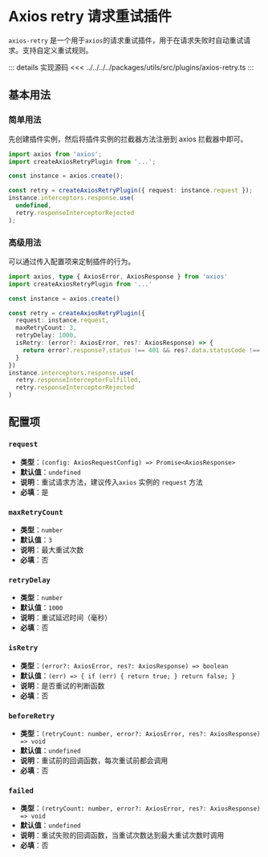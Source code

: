 # Axios retry 请求重试插件

`axios-retry` 是一个用于`axios`的请求重试插件，用于在请求失败时自动重试请求。支持自定义重试规则。

::: details 实现源码
<<< ../../../../packages/utils/src/plugins/axios-retry.ts
:::

## 基本用法

### 简单用法

先创建插件实例，然后将插件实例的拦截器方法注册到 axios 拦截器中即可。

```ts
import axios from 'axios';
import createAxiosRetryPlugin from '...';

const instance = axios.create();

const retry = createAxiosRetryPlugin({ request: instance.request });
instance.interceptors.response.use(
  undefined,
  retry.responseInterceptorRejected
);
```

### 高级用法

可以通过传入配置项来定制插件的行为。

```ts
import axios, type { AxiosError, AxiosResponse } from 'axios'
import createAxiosRetryPlugin from '...'

const instance = axios.create()

const retry = createAxiosRetryPlugin({
  request: instance.request,
  maxRetryCount: 3,
  retryDelay: 1000,
  isRetry: (error?: AxiosError, res?: AxiosResponse) => {
    return error?.response?.status !== 401 && res?.data.statusCode !== 401
  }
})
instance.interceptors.response.use(
  retry.responseInterceptorFulfilled,
  retry.responseInterceptorRejected
)
```

## 配置项

### `request`

- **类型**：`(config: AxiosRequestConfig) => Promise<AxiosResponse>`
- **默认值**：`undefined`
- **说明**：重试请求方法，建议传入`axios` 实例的 `request` 方法
- **必填**：是

### `maxRetryCount`

- **类型**：`number`
- **默认值**：`3`
- **说明**：最大重试次数
- **必填**：否

### `retryDelay`

- **类型**：`number`
- **默认值**：`1000`
- **说明**：重试延迟时间（毫秒）
- **必填**：否

### `isRetry`

- **类型**：`(error?: AxiosError, res?: AxiosResponse) => boolean`
- **默认值**：`(err) => { if (err) { return true; } return false; }`
- **说明**：是否重试的判断函数
- **必填**：否

### `beforeRetry`

- **类型**：`(retryCount: number, error?: AxiosError, res?: AxiosResponse) => void`
- **默认值**：`undefined`
- **说明**：重试前的回调函数，每次重试前都会调用
- **必填**：否

### `failed`

- **类型**：`(retryCount: number, error?: AxiosError, res?: AxiosResponse) => void`
- **默认值**：`undefined`
- **说明**：重试失败的回调函数，当重试次数达到最大重试次数时调用
- **必填**：否
